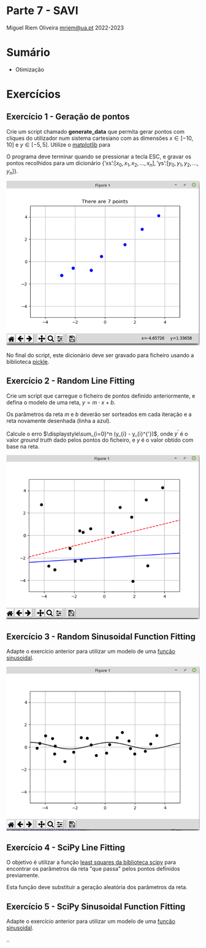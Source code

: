 Parte 7 - SAVI
==============
Miguel Riem Oliveira <mriem@ua.pt>
2022-2023

# Sumário

- Otimização

# Exercícios

## Exercício 1 - Geração de pontos

Crie um script chamado **generate_data** que permita gerar pontos com cliques do utilizador num sistema cartesiano com as dimensões $x \in [-10, 10]$ e $y \in [-5, 5]$.  Utilize o [matplotlib](https://matplotlib.org/) para 

O programa deve terminar quando se pressionar a tecla ESC, e gravar os pontos recolhidos para um dicionário  $\left\lbrace\text{'xs':} [x_0,x_1, x_2, ..., x_n] , \text{'ys':} [y_0,y_1, y_2, ..., y_n]\right\rbrace$.

![Image](docs/points.png)

No final do script, este dicionário deve ser gravado para ficheiro usando a biblioteca [pickle](https://docs.python.org/3/library/pickle.html).

## Exercício 2 - Random Line Fitting

Crie um script que carregue o ficheiro de pontos definido anteriormente, e defina o modelo de uma reta, $y = m \cdot x + b$.

Os parâmetros da reta $m$ e $b$ deverão ser sorteados em cada iteração e a reta novamente desenhada (linha a azul).

Calcule o erro $\displaystyle\sum_{i=0}^n (y_{i} - y_{i}^{'})$, onde $y^{'}$ é o valor _ground truth_ dado pelos pontos do ficheiro, e $y$ é o valor obtido com base na reta.

![Image](docs/fitting_random.png)


## Exercício 3 - Random Sinusoidal Function Fitting

Adapte o exercício anterior para utilizar um modelo de uma [função sinusoidal](https://yoshiwarabooks.org/trig/The-General-Sinusoidal-Function.html).


![Image](docs/sinusoidal_fitting.png)

## Exercício 4 - SciPy Line Fitting

O objetivo é utilizar a função [least squares da biblioteca scipy](https://docs.scipy.org/doc/scipy/reference/generated/scipy.optimize.least_squares.html) para encontrar os parâmetros da reta "que passa" pelos pontos definidos previamente.

Esta função deve substituir a geração aleatória dos parâmetros da reta.

## Exercício 5 - SciPy Sinusoidal Function Fitting 

Adapte o exercício anterior para utilizar um modelo de uma [função sinusoidal](https://yoshiwarabooks.org/trig/The-General-Sinusoidal-Function.html).


..
